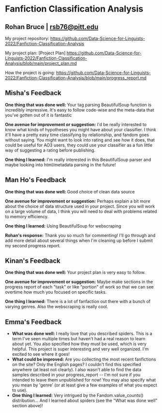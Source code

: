 # Fanfiction Classification Analysis

## Rohan Bruce | rsb76@pitt.edu

My project repository: https://github.com/Data-Science-for-Linguists-2022/Fanfiction-Classification-Analysis

My project plan: [Project Plan] https://github.com/Data-Science-for-Linguists-2022/Fanfiction-Classification-Analysis/blob/main/project_plan.md

How the project is going: https://github.com/Data-Science-for-Linguists-2022/Fanfiction-Classification-Analysis/blob/main/progress_report.md

## Misha's Feedback

**One thing that was done well:** Your tag parsing BeautifulSoup function is incredibly impressive. It's easy to follow code-wise and the meta-data that you've gotten out of it is fantastic

**One avenue for improvement or suggestion:** I'd be really interested to know what kinds of hypotheses you might have about your classifier. I think it'll have a pretty easy time classifying by relationship, and fandom goes without saying. You might want to look into rating and see how it does, that could be useful for AO3 users, they could use your classifier as a fun little way of suggesting a rating before publishing.

**One thing I learned:** I'm really interested in this BeautifulSoup parser and maybe looking into html/metadata parsing in the future!

## Man Ho's Feedback

**One thing that was done well:** Good choice of clean data source

**One avenue for improvement or suggestion:** Perhaps explain a bit more about the choice of data structure used in your project. Since you will work on a large volume of data, I think you will need to deal with problems related to memory efficiency.

**One thing I learned:** Using BeautifulSoup for webscraping


**Rohan's response:** Thank you so much for commenting! I'll go through and add more detail about several things when I'm cleaning up before I submit my second progress report.


## Kinan's Feedback

**One thing that was done well:** Your project plan is very easy to follow.

**One avenue for improvement or suggestion:** Maybe make sections in the progress report of each "task" or like "portion" of work so that we can see overtime how much you focused on specific tasks.

**One thing I learned:** There is a lot of fanfaction out there with a bunch of varying genres. Also the webscraping is really cool.

## Emma's Feedback

- **What was done well:** I really love that you described spiders.  This is a term I've seen multiple times but haven't had a real reason to learn about yet.  You also specified how they must be used, which is very helpful.  This project is super interesting and very well organized. I'm excited to see where it goes!
- **What could be improved:** Are you collecting the most recent fanfictions on the site? Only the English pages? I couldn't find this specified anywhere (at least not clearly).  I also wasn't able to find the data samples described in your progress_report -- I'm not sure if you intended to leave them unpublished for now!  You may also specify what you mean by 'genre' (or at least give a few examples of what you expect to use).
- **One thing I learned:** Very intrigued by the Fandom.value_counts() distribution... And I learned about spiders (see the "What was done well" section above)!
